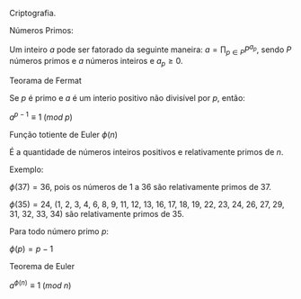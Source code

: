 Criptografia.

Números Primos:

Um inteiro $a$ pode ser fatorado da seguinte maneira: $\displaystyle a=\prod_{p \in P}P^{a_p}$, sendo $P$ números primos e $a$ números inteiros e $a_p \ge 0$.

Teorama de Fermat

Se $p$ é primo e $a$ é um interio positivo não divisível por $p$, então:

$a^{p-1}\equiv 1\;(mod\;p)$

Função totiente de Euler $\phi(n)$

É a quantidade de números inteiros positivos e relativamente primos de $n$.

Exemplo:

$\phi(37) = 36$, pois os números de 1 a 36 são relativamente primos de 37.

$\phi(35) = 24$, (1, 2, 3, 4, 6, 8, 9, 11, 12, 13, 16, 17, 18, 19, 22, 23, 24, 26, 27, 29, 31, 32, 33, 34) são relativamente primos de 35.

Para todo número primo $p$:

$\phi(p) = p-1$

Teorema de Euler

$a^{\phi(n)}\equiv1\;(mod\;n)$
